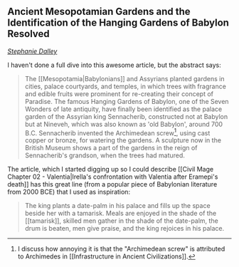 ## Ancient Mesopotamian Gardens and the Identification of the Hanging Gardens of Babylon Resolved
<cite>[Stephanie Dalley](DOI:10.2307/1587050)</cite>

I haven't done a full dive into this awesome article, but the abstract says: 

> The [[Mesopotamia|Babylonians]] and Assyrians planted gardens in cities, palace courtyards, and temples, in which trees with fragrance and edible fruits were prominent for re-creating their concept of Paradise. The famous Hanging Gardens of Babylon, one of the Seven Wonders of late antiquity, have finally been identified as the palace garden of the Assyrian king Sennacherib, constructed not at Babylon but at Nineveh, which was also known as 'old Babylon', around 700 B.C. Sennacherib invented the Archimedean screw[^ordidhe], using cast copper or bronze, for watering the gardens. A sculpture now in the British Museum shows a part of the gardens in the reign of Sennacherib's grandson, when the trees had matured.

[^ordidhe]: I discuss how annoying it is that the "Archimedean screw" is attributed to Archimedes in [[Infrastructure in Ancient Civilizations]].

The article, which I started digging up so I could describe [[Civil Mage Chapter 02 - Valentia|Irella's confrontation with Valentia after Eramepi's death]] has this great line (from a popular piece of Babylonian literature from 2000 BCE) that I used as inspiration:

>The king plants a date-palm in his palace and fills up the space beside her with a tamarisk. Meals are enjoyed in the shade of the [[tamarisk]], skilled men gather in the shade of the date-palm, the drum is beaten, men give praise, and the king rejoices in his palace.

